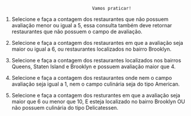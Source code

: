                                       Vamos praticar!

1. Selecione e faça a contagem dos restaurantes que não possuem avaliação menor ou igual a 5, essa consulta também deve retornar restaurantes que não possuem o campo de avaliação.

2. Selecione e faça a contagem dos restaurantes em que a avaliação seja maior ou igual a 6, ou restaurantes localizados no bairro Brooklyn.

3. Selecione e faça a contagem dos restaurantes localizados nos bairros Queens, Staten Island e Brooklyn e possuem avaliação maior que 4.

4. Selecione e faça a contagem dos restaurantes onde nem o campo avaliação seja igual a 1, nem o campo culinária seja do tipo American.

5. Selecione e faça a contagem dos resturantes em que a avaliação seja maior que 6 ou menor que 10, E esteja localizado no bairro Brooklyn OU não possuem culinária do tipo Delicatessen.